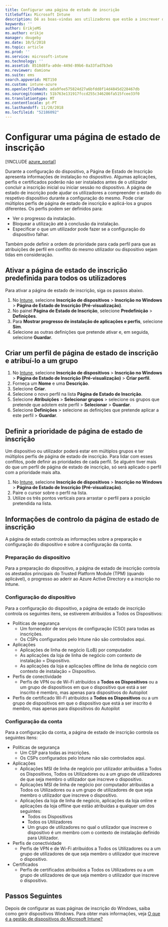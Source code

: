 ```yaml
---
title: Configurar uma página de estado de inscrição
titleSuffix: Microsoft Intune
description: Dê as boas-vindas aos utilizadores que estão a inscrever dispositivos Windows 10.
keywords: ''
author: ErikjeMS
ms.author: erikje
manager: dougeby
ms.date: 10/5/2018
ms.topic: article
ms.prod: ''
ms.service: microsoft-intune
ms.technology: ''
ms.assetid: 8518d8fa-a0de-449d-89b6-8a33fad7b3eb
ms.reviewer: damionw
ms.suite: ems
search.appverid: MET150
ms.custom: intune-azure
ms.openlocfilehash: ada9fee575824d27a6bfdd8f14d4845d228467db
ms.sourcegitcommit: 51b763e131917fccd255c346286fa515fcee33f0
ms.translationtype: MT
ms.contentlocale: pt-PT
ms.lasthandoff: 11/20/2018
ms.locfileid: "52186092"
---
```

# <a name="set-up-an-enrollment-status-page"></a>Configurar uma página de estado de inscrição
 
[!INCLUDE [azure_portal](./includes/azure_portal.md)]
 
Durante a configuração do dispositivo, a Página de Estado de Inscrição apresenta informações de instalação no dispositivo. Algumas aplicações, perfis e certificados poderão não ser instalados antes de o utilizador concluir a inscrição inicial ou iniciar sessão no dispositivo. A página de estado de inscrição pode ajudar os utilizadores a compreender o estado do respetivo dispositivo durante a configuração do mesmo. Pode criar múltiplos perfis de página de estado de inscrição e aplicá-los a grupos diferentes. Os perfis podem ser definidos para:
- Ver o progresso da instalação.
- Bloquear a utilização até à conclusão da instalação.
- Especificar o que um utilizador pode fazer se a configuração do dispositivo falhar.

Também pode definir a ordem de prioridade para cada perfil para que as atribuições de perfil em conflito do mesmo utilizador ou dispositivo sejam tidas em consideração.

 
## <a name="turn-on-default-enrollment-status-page-for-all-users"></a>Ativar a página de estado de inscrição predefinida para todos os utilizadores

Para ativar a página de estado de inscrição, siga os passos abaixo.
 
1. No [Intune](https://aka.ms/intuneportal), selecione **Inscrição de dispositivos** > **Inscrição no Windows** > **Página de Estado de Inscrição (Pré-visualização)**.
2. No painel **Página de Estado de Inscrição**, selecione **Predefinição** > **Definições**.
3. Para **Mostrar progresso de instalação de aplicações e perfis**, selecione **Sim**.
4. Selecione as outras definições que pretende ativar e, em seguida, selecione **Guardar**.

## <a name="create-enrollment-status-page-profile-and-assign-to-a-group"></a>Criar um perfil de página de estado de inscrição e atribuí-lo a um grupo

1. No [Intune](https://aka.ms/intuneportal), selecione **Inscrição de dispositivos** > **Inscrição no Windows** > **Página de Estado de Inscrição (Pré-visualização)** > **Criar perfil**.
2. Forneça um **Nome** e uma **Descrição**.
3. Selecione **Criar**.
4. Selecione o novo perfil na lista **Página de Estado de Inscrição**.
5. Selecione **Atribuições** > **Selecionar grupos** > selecione os grupos que pretende que adotem este perfil > **Selecionar** > **Guardar**.
6. Selecione **Definições** > selecione as definições que pretende aplicar a este perfil > **Guardar**.

## <a name="set-the-enrollment-status-page-priority"></a>Definir a prioridade de página de estado de inscrição

Um dispositivo ou utilizador poderá estar em múltiplos grupos e ter múltiplos perfis de página de estado de inscrição. Para lidar com esses conflitos, pode definir as prioridades de cada perfil. Se alguém tiver mais do que um perfil de página de estado de inscrição, só será aplicado o perfil com a prioridade mais alta.

1. No [Intune](https://aka.ms/intuneportal), selecione **Inscrição de dispositivos** > **Inscrição no Windows** > **Página de Estado de Inscrição (Pré-visualização)**.
2. Paire o cursor sobre o perfil na lista.
3. Utilize os três pontos verticais para arrastar o perfil para a posição pretendida na lista.


## <a name="enrollment-status-page-tracking-information"></a>Informações de controlo da página de estado de inscrição

A página de estado controla as informações sobre a preparação e configuração do dispositivo e sobre a configuração da conta.

### <a name="device-preparation"></a>Preparação do dispositivo

Para a preparação do dispositivo, a página de estado de inscrição controla os atestados principais do Trusted Platform Module (TPM) (quando aplicável), o progresso ao aderir ao Azure Active Directory e a inscrição no Intune.

### <a name="device-setup"></a>Configuração do dispositivo

Para a configuração do dispositivo, a página de estado de inscrição controla os seguintes itens, se estiverem atribuídos a Todos os Dispositivos:
- Políticas de segurança
    - Um fornecedor de serviços de configuração (CSO) para todas as inscrições.
    - Os CSPs configurados pelo Intune não são controlados aqui.
- Aplicações
    - Aplicações de linha de negócio (LoB) por computador.
    - As aplicações da loja de linha de negócio com contexto de instalação = Dispositivo.
    - As aplicações da loja e aplicações offline de linha de negócio com contexto de instalação = Dispositivo.
- Perfis de conectividade
    - Perfis de VPN ou de Wi-Fi atribuídos a **Todos os Dispositivos** ou a um grupo de dispositivos em que o dispositivo que está a ser inscrito é membro, mas apenas para dispositivos do Autopilot
- Perfis de certificado Wi-Fi atribuídos a **Todos os Dispositivos** ou a um grupo de dispositivos em que o dispositivo que está a ser inscrito é membro, mas apenas para dispositivos do Autopilot

### <a name="account-setup"></a>Configuração da conta
Para a configuração da conta, a página de estado de inscrição controla os seguintes itens:
- Políticas de segurança
    - Um CSP para todas as inscrições.
    - Os CSPs configurados pelo Intune não são controlados aqui.
- Aplicações
    - Aplicações MSI de linha de negócio por utilizador atribuídas a Todos os Dispositivos, Todos os Utilizadores ou a um grupo de utilizadores de que seja membro o utilizador que inscreve o dispositivo.
    - Aplicações MSI de linha de negócio por computador atribuídas a Todos os Utilizadores ou a um grupo de utilizadores de que seja membro o utilizador que inscreve o dispositivo.
    - Aplicações da loja de linha de negócio, aplicações da loja online e aplicações da loja offline que estão atribuídas a qualquer um dos seguintes:
        - Todos os Dispositivos
        - Todos os Utilizadores
        - Um grupo de utilizadores no qual o utilizador que inscreve o dispositivo é um membro com o contexto de instalação definido para Utilizador.
- Perfis de conectividade
    - Perfis de VPN e de Wi-Fi atribuídos a Todos os Utilizadores ou a um grupo de utilizadores de que seja membro o utilizador que inscreve o dispositivo.
- Certificados
    - Perfis de certificados atribuídos a Todos os Utilizadores ou a um grupo de utilizadores de que seja membro o utilizador que inscreve o dispositivo.

## <a name="next-steps"></a>Passos Seguintes
Depois de configurar as suas páginas de inscrição do Windows, saiba como gerir dispositivos Windows. Para obter mais informações, veja [O que é a gestão de dispositivos do Microsoft Intune?](https://docs.microsoft.com/intune/device-management)
